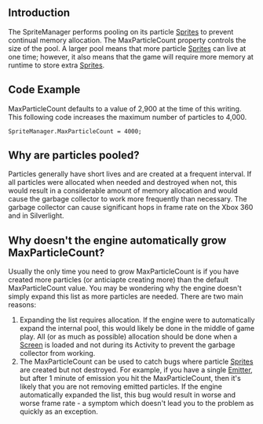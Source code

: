 ## Introduction

The SpriteManager performs pooling on its particle [Sprites](/frb/docs/index.php?title=Sprite.md "Sprite") to prevent continual memory allocation. The MaxParticleCount property controls the size of the pool. A larger pool means that more particle [Sprites](/frb/docs/index.php?title=Sprite.md "Sprite") can live at one time; however, it also means that the game will require more memory at runtime to store extra [Sprites](/frb/docs/index.php?title=Sprite.md "Sprite").

## Code Example

MaxParticleCount defaults to a value of 2,900 at the time of this writing. This following code increases the maximum number of particles to 4,000.

    SpriteManager.MaxParticleCount = 4000;

## Why are particles pooled?

Particles generally have short lives and are created at a frequent interval. If all particles were allocated when needed and destroyed when not, this would result in a considerable amount of memory allocation and would cause the garbage collector to work more frequently than necessary. The garbage collector can cause significant hops in frame rate on the Xbox 360 and in Silverlight.

## Why doesn't the engine automatically grow MaxParticleCount?

Usually the only time you need to grow MaxParticleCount is if you have created more particles (or anticiapte creating more) than the default MaxParticleCount value. You may be wondering why the engine doesn't simply expand this list as more particles are needed. There are two main reasons:

1.  Expanding the list requires allocation. If the engine were to automatically expand the internal pool, this would likely be done in the middle of game play. All (or as much as possible) allocation should be done when a [Screen](/frb/docs/index.php?title=Screen.md "Screen") is loaded and not during its Activity to prevent the garbage collector from working.
2.  The MaxParticleCount can be used to catch bugs where particle [Sprites](/frb/docs/index.php?title=Sprite.md "Sprite") are created but not destroyed. For example, if you have a single [Emitter](/frb/docs/index.php?title=FlatRedBall.Graphics.Particle.Emitter.md "FlatRedBall.Graphics.Particle.Emitter"), but after 1 minute of emission you hit the MaxParticleCount, then it's likely that you are not removing emitted particles. If the engine automatically expanded the list, this bug would result in worse and worse frame rate - a symptom which doesn't lead you to the problem as quickly as an exception.
